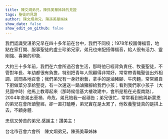 ```yaml
---
title: 陳文烱弟兄，陳孫美華姊妹的見證
tags: 聖徒的見證
author: 陳文烱弟兄，陳孫美華姊妹
show_date: false
show_edit_on_github: false
---
```


我們認識受湛弟兄早在四十多年前在台中，我們不同校；1978年校園傳福音，地點在家打開、服事聖徒的盧士珍弟兄家，弟兄也來配搭傳福音，給人很有活力、靈剛強、喜樂的印象.

大約三十多年前，我們在六會所過召會生活，那時他已經背負責任、牧養聖徒，不管對年長、年幼都很有負擔，特別把青年人照顧得非常好，常常帶青職聖徒出外相調、訪問各地召會；我們弟兄有一身好廚藝，拿手的是滷豬腳、牛肉麵，常常親自下廚做菜分享給聖徒，有一次還送一鍋滷豬腳給我們小孩；看到我們家小孩子（大兒國中時）他馬上教導起來（那時候信基大樓改建中，會所是租在光復南路），2004年舍弟出車禍、命危，弟兄陪我一起禱告；弟兄很忙，常常看到他與新蒙恩的弟兄在會所讀聖經，卻一直打瞌睡，弟兄實在是太累了，他牧養聖徒真的是拼上去，不顧身體.

忠信又勞苦的弟兄.感謝主！讚美主！

台北市召會六會所　陳文烱弟兄，陳孫美華姊妹

